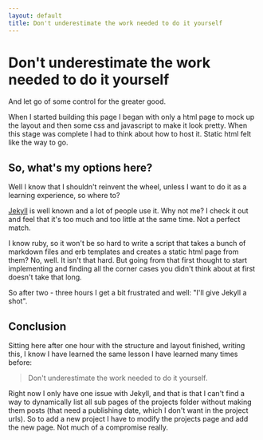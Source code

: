 ```yaml
---
layout: default
title: Don't underestimate the work needed to do it yourself
---
```

# Don't underestimate the work needed to do it yourself

And let go of some control for the greater good.

When I started building this page I began with only a html page to mock up the layout and then some css and javascript
to make it look pretty. When this stage was complete I had to think about how to host it. Static html felt like the
way to go.

## So, what's my options here?

Well I know that I shouldn't reinvent the wheel, unless I want to do it as a learning experience, so where to?

[Jekyll](https://github.com/mojombo/jekyll) is well known and a lot of people use it. Why not me? I check it out and
feel that it's too much and too little at the same time. Not a perfect match.

I know ruby, so it won't be so hard to write a script that takes a bunch of markdown files and erb templates and creates
a static html page from them? No, well. It isn't that hard. But going from that first thought to start implementing and finding
all the corner cases you didn't think about at first doesn't take that long.

So after two - three hours I get a bit frustrated and well: "I'll give Jekyll a shot".

## Conclusion

Sitting here after one hour with the structure and layout finished, writing this, I know I have learned the same lesson
I have learned many times before:

> Don't underestimate the work needed to do it yourself.

Right now I only have one issue with Jekyll, and that is that I can't find a way to dynamically list all sub pages
of the projects folder without making them posts (that need a publishing date, which I don't want in the project urls).
So to add a new project I have to modify the projects page and add the new page. Not much of a compromise really.